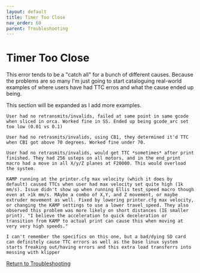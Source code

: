 ```yaml
---
layout: default 
title: Timer Too Close
nav_order: 60
parent: Troubleshooting
---
```


# Timer Too Close

This error tends to be a "catch all" for a bunch of different causes. Because the problems are so many I'm just going to start cataloguing real-world examples of where users have had TTC erros and what the cause ended up being.

This section will be expanded as I add more examples.


`User had no retransmits/invalids, failed at same point in same gcode when sliced in orca. Worked fine in SS. Ended up being gcode_arc set too low (0.01 vs 0.1)`

`User had no retrasmits/invalids, using CB1, they determined it'd TTC when CB1 got above 70 degrees. Worked fine under 70.`

`User had no retrasmits/invalids, would get TTC *sometimes* after print finished. They had 256 usteps on all motors, and in the end_print macro had a move in all X/y/Z planes at F20000. This would overload the system. `


`KAMP running at the printer.cfg max velocity (which it does by default) caused TTCs when user had max velocity set quite high (1k mm/s). Issue didn't show up when running Ellis test_speed macro though even at >1k mm/s. MAybe a combo of X,Y, and Z movement, or maybe extruder movement as well. Fixed by lowering printer.cfg max velocity, or changing the KAMP settings to use a lower travel_speed.
They also observed this problem was more likely on short distances (IE smaller print). "I believe the acceleration to quick deceleration or transition from KAMP to actual print can cause this when moving at very very high speeds."`

`I can't remember the specifics on this one, but a bad/dying SD card can definitely cause TTC errors as well as the base linux system starts freaking out/having errors and this extra load transferrs into messing with klipper`

[Return to Troubleshooting](./)
